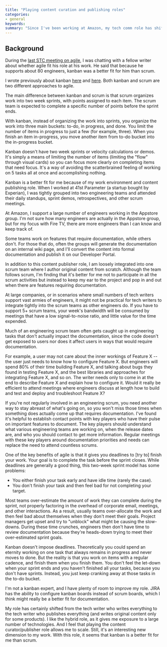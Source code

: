 ```yaml
---
title: "Playing content curation and publishing roles"
categories:
- general
keywords: 
summary: "Since I've been working at Amazon, my tech comm role has shifted more to content curator and publisher than simply author. This shift in roles brings with it some new challenges and responsibilities. Some of the previous scrum methods with agile no longer seem to fit."
---
```


## Background

During the [last STC meeting on agile](http://idratherbewriting.com/2016/09/20/thriving-in-agile-environments-as-technical-writers/), I was chatting with a fellow writer about whether agile fit his role at his work. He said that because he supports about 80 engineers, kanban was a better fit for him than scrum.

I wrote previously about kanban [here](http://idratherbewriting.com/2016/07/13/context-switching-and-efficiency/) and [here](http://idratherbewriting.com/2011/12/18/kanban-and-limiting-the-scope-of-work/). Both kanban and scrum are two different approaches to agile. 

The main difference between kanban and scrum is that scrum organizes work into two week sprints, with points assigned to each item. The scrum team is expected to complete a specific number of points before the sprint ends. 

With kanban, instead of organizing the work into sprints, you organize the work into three main buckets: to-do, in progress, and done. You limit the number of items in progress to just a few (for example, three). When you finish an item in-progress, you move another item from to-do bucket into the in-progress bucket.

Kanban doesn't have two week sprints or velocity calculations or demos. It's simply a means of limiting the number of items (limiting the "flow" through visual cards) so you can focus more clearly on completing items that need focus. It's a way of avoiding the scatterbrained feeling of working on 5 tasks all at once and accomplishing nothing.

Kanban is a better fit for me because of my work environment and content publishing role. When I worked at 41st Parameter (a startup bought by Experian), I was tightly grouped into two engineering teams and attended their daily standups, sprint demos, retrospectives, and other scrum meetings. 

At Amazon, I support a large number of engineers working in the Appstore group. I'm not sure how many engineers are actually in the Appstore group, but for my focus with Fire TV, there are more engineers than I can know and keep track of.

Some teams work on features that require documentation, while others don't. For those that do, often the groups will generate the documentation on an internal wiki page, and I'll convert the content into formal documentation and publish it on our Developer Portal.

In addition to this content publisher role, I am loosely integrated into one scrum team where I author original content from scratch. Although the team follows scrum, I'm finding that it's better for me not to participate in all the scrum activities but instead to keep my ear to the project and pop in and out when there are features requiring documentation.

At large companies, or in scenarios where small numbers of tech writers support vast armies of engineers, it might not be practical for tech writers to integrate tightly into the scrum teams as other engineers do. If you have to support 5+ scrum teams, your week's bandwidth will be consumed by meetings that have a low signal-to-noise ratio, and little value for the time expended. 

Much of an engineering scrum team often gets caught up in engineering tasks that don't actually impact the documentation, since the code doesn't get exposed to users nor does it affect users in ways that would require documentation. 

For example, a user may not care about the inner workings of Feature X -- the user just needs to know how to configure Feature X. But engineers will spend 80% of their time building Feature X, and talking about bugs they found in testing Feature X, and the best libraries and approaches for integrating Feature X, and so on. The writer needs only to come in at the end to describe Feature X and explain how to configure it. Would it really be efficient to attend meetings where engineers discuss at length how to build and test and deploy and troubleshoot Feature X? 

If you're not regularly involved in an engineering scrum, you need another way to stay abreast of what's going on, so you won't miss those times when something does actually come up that requires documentation. I've found it's helpful to establish contact points with key players who have their pulse on important features to document. The key players should understand what various engineering teams are working on, when the release dates are, and who you should contact to get more information. Regular meetings with these key players around documentation priorities and needs can replace the need to attend countless scrums.

One of the key benefits of agile is that it gives you deadlines to [try to] finish your work. Your goal is to complete the task before the sprint closes. While deadlines are generally a good thing, this two-week sprint model has some problems: 

* You either finish your task early and have idle time (rarely the case).
* You don't finish your task and then feel bad for not completing your target.

Most teams over-estimate the amount of work they can complete during the sprint, not properly factoring in the overhead of corporate email, meetings, and other interactions. As a result, usually teams over-allocate the work and then feel bad about themselves when they don't meet their goals. Project managers get upset and try to "unblock" what might be causing the slow-downs. During these time crunches, engineers then don't have time to review documentation because they're heads-down trying to meet their over-estimated sprint goals.

Kanban doesn't impose deadlines. Theoretically you could spend an eternity working on one task that always remains in progress and never moves to done. But the reality is that you work on items with a regular cadence, and finish them when you finish them. You don't feel the let-down when your sprint ends and you haven't finished all your tasks, because you don't have sprints. Instead, you just keep cranking away at those tasks in the to-do bucket.

I'm not a kanban expert, and I have plenty of room to improve my role. JIRA has the ability to configure kanban boards instead of scrum boards, which I think might really be a better fit for documentation. 

My role has certainly shifted from the tech writer who writes everything to the tech writer who publishes everything (and writes original content only for some products). I like the hybrid role, as it gives me exposure to a large number of technologies. And I feel that playing the content curator/publisher role allows me to scale. Still, it's an interesting new dimension to my work. With this role, it seems that kanban is a better fit for me than scrum.

